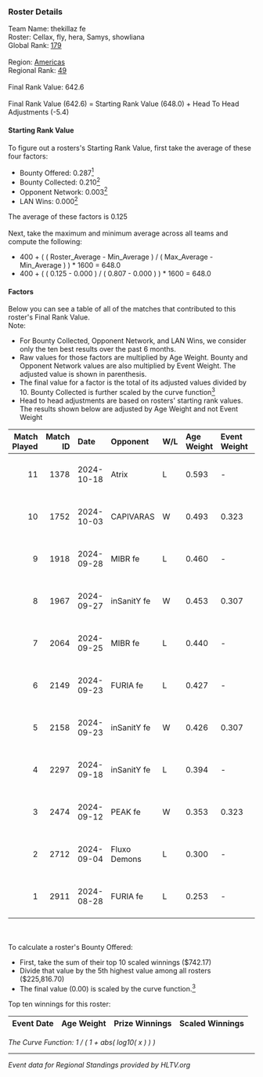 ### Roster Details<br />
Team Name: thekillaz fe<br />
Roster: Cellax, fly, hera, Samys, showliana<br />
Global Rank: [179](../../standings_global_2025_01_17.md)<br />
<br />
Region: [Americas]( ../../standings_americas_2025_01_17.md)<br />
Regional Rank: [49]( ../../standings_americas_2025_01_17.md)<br />
<br />
Final Rank Value:  642.6<br />
<br />
Final Rank Value (642.6) = Starting Rank Value (648.0) + Head To Head Adjustments (-5.4)<br />

#### Starting Rank Value<br />
To figure out a rosters's Starting Rank Value, first take the average of these four factors:<br />
- Bounty Offered: 0.287[<sup>1</sup>](#table2)
- Bounty Collected: 0.210[<sup>2</sup>](#table1)
- Opponent Network: 0.003[<sup>2</sup>](#table1)
- LAN Wins: 0.000[<sup>2</sup>](#table1)

The average of these factors is 0.125<br />
<br />
Next, take the maximum and minimum average across all teams and compute the following:<br />
- 400 + ( ( Roster_Average - Min_Average ) / ( Max_Average - Min_Average ) ) * 1600 = 648.0
- 400 + ( ( 0.125 - 0.000 ) / ( 0.807 - 0.000 ) ) * 1600 = 648.0


#### Factors<br />
Below you can see a table of all of the matches that contributed to this roster's Final Rank Value.<br />
Note:<br />

- For Bounty Collected, Opponent Network, and LAN Wins, we consider only the ten best results over the past 6 months.
- Raw values for those factors are multiplied by Age Weight. Bounty and Opponent Network values are also multiplied by Event Weight. The adjusted value is shown in parenthesis.
- The final value for a factor is the total of its adjusted values divided by 10. Bounty Collected is further scaled by the curve function[<sup>3</sup>](#curveFunction)
- Head to head adjustments are based on rosters' starting rank values. The results shown below are adjusted by Age Weight and not Event Weight
<span id="table1"></span><br />


| Match Played | Match ID | Date       | Opponent     | W/L | Age Weight | Event Weight | Bounty Collected | Opponent Network | LAN Wins  | H2H Adj. | Roster                                    |
| -: | -: | :- | :- | :- | :- | :- | :- | :- | :- | -: | :- |
|           11 |     1378 | 2024-10-18 | Atrix        | L   | 0.593      | -            | -                | -                | -         |    -8.76 | Cellax, fly, hera, Samys, showliana       |
|           10 |     1752 | 2024-10-03 | CAPIVARAS    | W   | 0.493      | 0.323        | 0.003 (0.000)    | 0.000 (0.000)    | 0 (0.000) |     5.13 | Cellax, fly, hera, Samys, showliana       |
|            9 |     1918 | 2024-09-28 | MIBR fe      | L   | 0.460      | -            | -                | -                | -         |    -6.23 | Cellax, fly, hera, Samys, showliana       |
|            8 |     1967 | 2024-09-27 | inSanitY fe  | W   | 0.453      | 0.307        | 0.004 (0.000)    | 0.081 (0.011)    | 0 (0.000) |     7.37 | Cellax, fly, hera, Samys, showliana       |
|            7 |     2064 | 2024-09-25 | MIBR fe      | L   | 0.440      | -            | -                | -                | -         |    -6.05 | Cellax, fly, hera, Samys, showliana       |
|            6 |     2149 | 2024-09-23 | FURIA fe     | L   | 0.427      | -            | -                | -                | -         |    -0.48 | Cellax, fly, hera, Samys, showliana       |
|            5 |     2158 | 2024-09-23 | inSanitY fe  | W   | 0.426      | 0.307        | 0.004 (0.000)    | 0.081 (0.011)    | 0 (0.000) |     7.01 | Cellax, fly, hera, Samys, showliana       |
|            4 |     2297 | 2024-09-18 | inSanitY fe  | L   | 0.394      | -            | -                | -                | -         |    -6.04 | brunakiller, Cellax, fly, hera, showliana |
|            3 |     2474 | 2024-09-12 | PEAK fe      | W   | 0.353      | 0.323        | 0.003 (0.000)    | 0.029 (0.003)    | 0 (0.000) |     5.24 | brunakiller, Cellax, fly, hera, showliana |
|            2 |     2712 | 2024-09-04 | Fluxo Demons | L   | 0.300      | -            | -                | -                | -         |    -2.31 | Cellax, fly, hera, Samys, showliana       |
|            1 |     2911 | 2024-08-28 | FURIA fe     | L   | 0.253      | -            | -                | -                | -         |    -0.28 | Cellax, fly, hera, Samys, showliana       |

<br />
<span id="table2"></span><br />
To calculate a roster's Bounty Offered:<br />

- First, take the sum of their top 10 scaled winnings ($742.17)
- Divide that value by the 5th highest value among all rosters ($225,816.70)
- The final value (0.00) is scaled by the curve function.[<sup>3</sup>](#curveFunction)

Top ten winnings for this roster:<br />

| Event Date | Age Weight | Prize Winnings | Scaled Winnings |
| :- | -: | :- | :- |


<span id="curveFunction"></span>_The Curve Function: 1 / ( 1 + abs( log10( x ) ) )_<br />

---
_Event data for Regional Standings provided by HLTV.org_<br />
